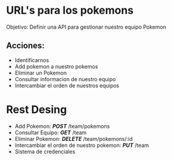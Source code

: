 # URL's para los pokemons

Objetivo: Definir una API para gestionar nuestro equipo Pokemon

## Acciones:
- Identificarnos
- Add pokemon a nuestro pokemos
- Eliminar un Pokemon
- Consultar informacion de nuestro equipo
- Intercambiar el orden de nuestros equipos

# Rest Desing
- Add Pokemon: ***POST*** /team/pokemons
- Consultar Equipo: ***GET*** /team
- Eliminar Pokemon: ***DELETE*** /team/pokemons/:id
- Intercambiar el orden de nuestro pokemon: ***PUT*** /team
- Sistema de credenciales